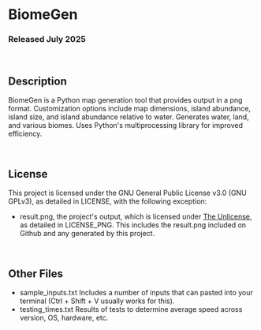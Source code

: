 # BiomeGen
### Released July 2025

<br/>

## Description
BiomeGen is a Python map generation tool that provides output in a png format.
Customization options include map dimensions, island abundance, island size, and
island abundance relative to water. Generates water, land, and various biomes.
Uses Python's multiprocessing library for improved efficiency.

<br/>

## License
This project is licensed under the GNU General Public License v3.0 (GNU GPLv3),
as detailed in LICENSE, with the following exception:
 - result.png, the project's output, which is licensed under
   [The Unlicense](https://unlicense.org/), as detailed in LICENSE_PNG. This
   includes the result.png included on Github and any generated by this project.

<br/>

## Other Files
 - sample_inputs.txt
   Includes a number of inputs that can pasted into your terminal
   (Ctrl + Shift + V usually works for this).
 - testing_times.txt
   Results of tests to determine average speed across version, OS, hardware, etc.
